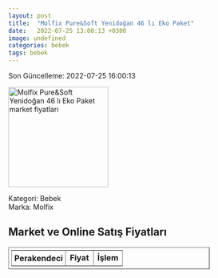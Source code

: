 ```yaml
---
layout: post
title:  "Molfix Pure&Soft Yenidoğan 46 lı Eko Paket"
date:   2022-07-25 13:00:13 +0300
image: undefined
categories: bebek
tags: bebek
---
```


Son Güncelleme: 2022-07-25 16:00:13

<img src="undefined" width="200" alt="Molfix Pure&Soft Yenidoğan 46 lı Eko Paket market fiyatları" />

Kategori: Bebek
<br />
Marka: Molfix

<h2>Market ve Online Satış Fiyatları</h2>

<table border="1" style="padding: 5px;width:80%;">
  <tr>
    <td style="padding: 5px;"><strong>Perakendeci</strong></td>
    <td><strong>Fiyat</strong></td>
    <td><strong>İşlem</strong></td>
  </tr>
  
</table>
